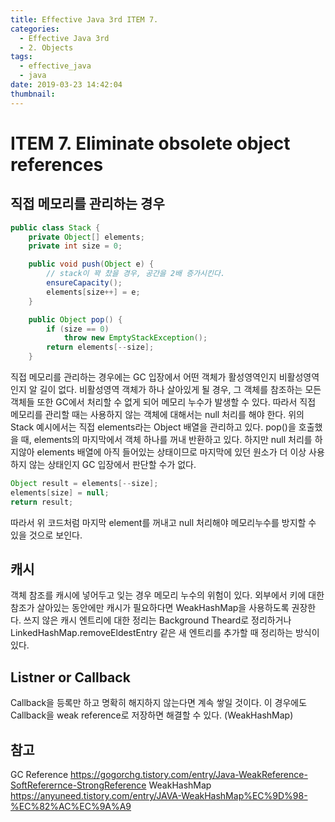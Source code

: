 ```yaml
---
title: Effective Java 3rd ITEM 7.
categories:
  - Effective Java 3rd
  - 2. Objects
tags:
  - effective_java
  - java
date: 2019-03-23 14:42:04
thumbnail:
---
```


# ITEM 7. Eliminate obsolete object references

## 직접 메모리를 관리하는 경우
```java
public class Stack {
    private Object[] elements;
    private int size = 0;

    public void push(Object e) {
        // stack이 꽉 찼을 경우, 공간을 2배 증가시킨다.
        ensureCapacity();
        elements[size++] = e;
    }

    public Object pop() {
        if (size == 0)
            throw new EmptyStackException();
        return elements[--size];
    }
```
직접 메모리를 관리하는 경우에는 GC 입장에서 어떤 객체가 활성영역인지 비활성영역인지 알 길이 없다.
비활성영역 객체가 하나 살아있게 될 경우, 그 객체를 참조하는 모든 객체들 또한 GC에서 처리할 수 없게 되어 메모리 누수가 발생할 수 있다.
따라서 직접 메모리를 관리할 때는 사용하지 않는 객체에 대해서는 null 처리를 해야 한다. 
위의 Stack 예시에서는 직접 elements라는 Object 배열을 관리하고 있다. pop()을 호출했을 때, elements의 마지막에서 객체 하나를 꺼내 반환하고 있다. 
하지만 null 처리를 하지않아 elements 배열에 아직 들어있는 상태이므로 마지막에 있던 원소가 더 이상 사용하지 않는 상태인지 GC 입장에서 판단할 수가 없다. 
```java
Object result = elements[--size];
elements[size] = null;
return result;
```
따라서 위 코드처럼 마지막 element를 꺼내고 null 처리해야 메모리누수를 방지할 수 있을 것으로 보인다.
<br/>

## 캐시
객체 참조를 캐시에 넣어두고 잊는 경우 메모리 누수의 위험이 있다. 
외부에서 키에 대한 참조가 살아있는 동안에만 캐시가 필요하다면 WeakHashMap을 사용하도록 권장한다. 
쓰지 않은 캐시 엔트리에 대한 정리는 Background Theard로 정리하거나 LinkedHashMap.removeEldestEntry 같은 새 엔트리를 추가할 때 정리하는 방식이 있다.
<br/>

## Listner or Callback
Callback을 등록만 하고 명확히 해지하지 않는다면 계속 쌓일 것이다.
이 경우에도 Callback을 weak reference로 저장하면 해결할 수 있다. (WeakHashMap)
<br/>

## 참고
GC Reference https://gogorchg.tistory.com/entry/Java-WeakReference-SoftReferernce-StrongReference
WeakHashMap https://anyuneed.tistory.com/entry/JAVA-WeakHashMap%EC%9D%98-%EC%82%AC%EC%9A%A9
